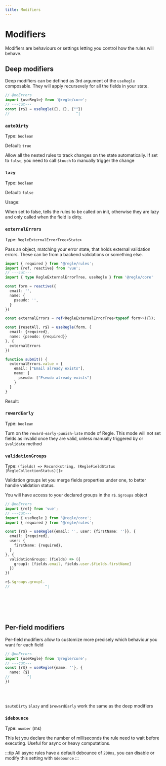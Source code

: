 ```yaml
---
title: Modifiers
---
```


<script setup>
import ExternalErrors from '../parts/components/modifiers/ExternalErrors.vue';
</script>

# Modifiers

Modifiers are behaviours or settings letting you control how the rules will behave.

## Deep modifiers

Deep modifiers can be defined as 3rd argument of the `useRegle` composable. They will apply recursevely for all the fields in your state.

```ts twoslash
// @noErrors
import {useRegle} from '@regle/core';
// ---cut---
const {r$} = useRegle({}, {}, {""})
//                              ^|
```

### `autoDirty`
Type: `boolean`

Default: `true`

Allow all the nested rules to track changes on the state automatically.
If set to `false`, you need to call `$touch` to manually trigger the change

### `lazy`
Type: `boolean`

Default: `false`

Usage:

When set to false, tells the rules to be called on init, otherwise they are lazy and only called when the field is dirty.

### `externalErrors`

Type: `RegleExternalErrorTree<State>` 

Pass an object, matching your error state, that holds external validation errors. These can be from a backend validations or something else.

```ts twoslash
import { required } from '@regle/rules';
import {ref, reactive} from 'vue';
// ---cut---
import { type RegleExternalErrorTree, useRegle } from '@regle/core'

const form = reactive({
  email: '',
  name: {
    pseudo: '',
  }
})

const externalErrors = ref<RegleExternalErrorTree<typeof form>>({});

const {resetAll, r$} = useRegle(form, {
  email: {required},
  name: {pseudo: {required}}
}, {
  externalErrors
})

function submit() {
  externalErrors.value = {
    email: ["Email already exists"],
    name: {
      pseudo: ["Pseudo already exists"]
    }
  }
}
```

Result:

<ExternalErrors/>


### `rewardEarly`

Type: `boolean`

Turn on the `reward-early-punish-late` mode of Regle. This mode will not set fields as invalid once they are valid, unless manually triggered by or `$validate` method


### `validationGroups`

Type: `(fields) => Record<string, (RegleFieldStatus |RegleCollectionStatus)[]>`

Validation groups let you merge fields properties under one, to better handle validation status.

You will have access to your declared groups in the `r$.$groups` object

```ts twoslash
// @noErrors
import {ref} from 'vue';
// ---cut---
import { useRegle } from '@regle/core';
import { required } from '@regle/rules';

const {r$} = useRegle({email: '', user: {firstName: ''}}, {
  email: {required},
  user: {
    firstName: {required},
  }
}, {
  validationGroups: (fields) => ({
    group1: [fields.email, fields.user.$fields.firstName]
  })
})

r$.$groups.group1.
//                ^|
```
<br><br><br><br>

## Per-field modifiers

Per-field modifiers allow to customize more precisely which behaviour you want for each field

```ts twoslash
// @noErrors
import {useRegle} from '@regle/core';
// ---cut---
const {r$} = useRegle({name: ''}, {
  name: {$}
//        ^|    
})
```

<br><br>


`$autoDirty` `$lazy` and `$rewardEarly` work the same as the deep modifiers

### `$debounce`
Type: `number` (ms)

This let you declare the number of milliseconds the rule need to wait before executing. Useful for async or heavy computations.

:::tip
All async rules have a default debounce of `200ms`, you can disable or modify this setting with `$debounce`
:::
